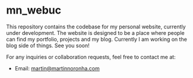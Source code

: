# mn_webuc
This repository contains the codebase for my personal website, currently under development. The website is designed to be a place where people can find my portfolio, projects and my blog. Currently I am working on the blog side of things. See you soon!


For any inquiries or collaboration requests, feel free to contact me at:
- Email: [martin@martinnoronha.com](mailto:martin@martinnoronha.com)
